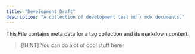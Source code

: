 ```yaml
---
title: "Development Draft"
description: "A collection of development test md / mdx documents."
---
```


This File contains meta data for a tag collection and its markdown content.

> [!HINT]
> You can do alot of cool stuff here
